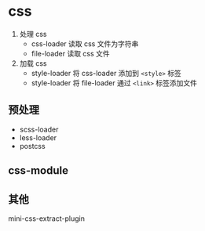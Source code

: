 # css

1. 处理 css
    - css-loader 读取 css 文件为字符串
    - file-loader 读取 css 文件
2. 加载 css
    - style-loader 将 css-loader 添加到 `<style>` 标签
    - style-loader 将 file-loader 通过 `<link>` 标签添加文件  
  
## 预处理

- scss-loader
- less-loader
- postcss

## css-module

## 其他

mini-css-extract-plugin

